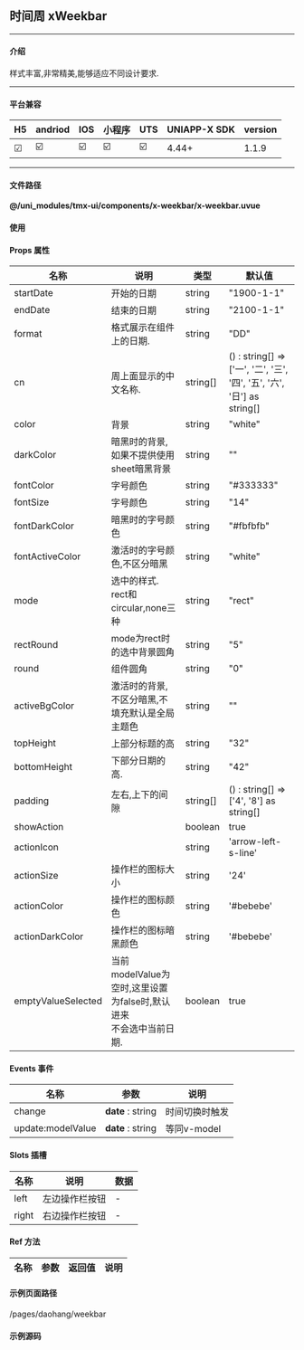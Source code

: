 
## 时间周 xWeekbar

***

#### 介绍

样式丰富,非常精美,能够适应不同设计要求.

***

#### 平台兼容

| H5 | andriod | IOS | 小程序 | UTS | UNIAPP-X SDK | version |
| --- | --- | --- | --- | --- | --- | --- |
| ☑ | ☑️ | ☑️ | ☑️ | ☑️ | 4.44+ | 1.1.9 |

***

#### 文件路径

**@/uni_modules/tmx-ui/components/x-weekbar/x-weekbar.uvue**

#### 使用

<x-weekbar></x-weekbar>

#### Props 属性

| 名称 | 说明 | 类型 | 默认值 |
| ------ | ---- | ---- | ---- |
| startDate | 开始的日期 | string | "1900-1-1" |
| endDate | 结束的日期 | string | "2100-1-1" |
| format | 格式展示在组件上的日期. | string | "DD" |
| cn | 周上面显示的中文名称. | string[] | () : string[] => ['一', '二', '三', '四', '五', '六', '日'] as string[] |
| color | 背景 | string | "white" |
| darkColor | 暗黑时的背景,如果不提供使用sheet暗黑背景 | string | "" |
| fontColor | 字号颜色 | string | "#333333" |
| fontSize | 字号颜色 | string | "14" |
| fontDarkColor | 暗黑时的字号颜色 | string | "#fbfbfb" |
| fontActiveColor | 激活时的字号颜色,不区分暗黑 | string | "white" |
| mode | 选中的样式.<br>rect和circular,none三种 | string | "rect" |
| rectRound | mode为rect时的选中背景圆角 | string | "5" |
| round | 组件圆角 | string | "0" |
| activeBgColor | 激活时的背景,不区分暗黑,不填充默认是全局主题色 | string | "" |
| topHeight | 上部分标题的高 | string | "32" |
| bottomHeight | 下部分日期的高. | string | "42" |
| padding | 左右,上下的间隙 | string[] | () : string[] => ['4', '8'] as string[] |
| showAction |  | boolean | true |
| actionIcon |  | string | 'arrow-left-s-line' |
| actionSize | 操作栏的图标大小 | string | '24' |
| actionColor | 操作栏的图标颜色 | string | '#bebebe' |
| actionDarkColor | 操作栏的图标暗黑颜色 | string | '#bebebe' |
| emptyValueSelected | 当前modelValue为空时,这里设置为false时,默认进来<br>不会选中当前日期. | boolean | true |



#### Events 事件

| 名称 | 参数 | 说明 |
| ------ | ---- | ---- |
| change | **date** : string | 时间切换时触发 |
| update:modelValue | **date** : string | 等同v-model |


#### Slots 插槽

| 名称 | 说明 | 数据 |
| ------ | ---- | ---- |
| left | 左边操作栏按钮 | - |
| right | 右边操作栏按钮 | - |


#### Ref 方法

| 名称 | 参数 | 返回值 | 说明 |
| ------ | ---- | ---- | ---- |


#### 示例页面路径

/pages/daohang/weekbar

#### 示例源码

<template>
	<!-- #ifdef APP -->
	<scroll-view style="flex:1">
	<!-- #endif -->
	<!-- #ifdef MP-WEIXIN -->
	<page-meta :page-style="`background-color:${xThemeConfigBgColor}`">
		<navigation-bar :background-color="xThemeConfigNavBgColor" :front-color="xThemeConfigNavFontColor"></navigation-bar>
	</page-meta>
	<!-- #endif -->
		<x-sheet :margin="['0']" :round="['0']">
			<x-text font-size="18" class=" text-weight-b mb-8">时间周 xWeekbar</x-text>
			<x-text color="#999999" >
				样式丰富,非常精美,能够适应不同设计要求.
			</x-text>
		</x-sheet>
		<x-weekbar></x-weekbar>
		<x-sheet :margin="['0','8','0','0']" :round="['0']">
			<x-text font-size="18" class=" text-weight-b ">无操作栏及圆模式</x-text>
		</x-sheet>
		<x-weekbar :showAction="false" mode="circular" :padding="['0','4']"></x-weekbar>
		<x-sheet :margin="['0','8','0','0']" :round="['0']">
			<x-text font-size="18" class=" text-weight-b ">无背景模式</x-text>
		</x-sheet>
		<x-weekbar :showAction="false" color="transparent" fontActiveColor="primary" mode="none" :padding="['0','0']"></x-weekbar>
		<x-sheet :margin="['0']" :round="['0']">
			<x-text font-size="18" class=" text-weight-b ">个性化</x-text>
		</x-sheet>
		<x-weekbar :showAction="false" 
		color="#fff60a" 
		fontDarkColor="black"
		darkColor="#fff60a" activeBgColor="black" mode="circular" :padding="['0','4']"></x-weekbar>
		<x-sheet :margin="['0']" :round="['0']">
			<x-text font-size="18" class=" text-weight-b ">个性化(默认不选中)</x-text>
		</x-sheet>
		<x-weekbar
		actionIcon="arrow-left-circle-line"
		rectRound="8"
		color="error" 
		darkColor="error" 
		fontColor="rgba(255,255,255,0.7)" 
		fontDarkColor="rgba(255,255,255,0.8)" 
		activeBgColor="#6b0902" 
		mode="rect" 
		actionDarkColor="rgba(255,255,255,0.4)"
		actionColor="rgba(255,255,255,0.5)"
		bottomHeight="50"
		topHeight="32"
		:padding="['4','8']"
		:emptyValueSelected="false"
		>
		</x-weekbar>
		<view style="height: 50px;"></view>
		
	<!-- #ifdef APP -->
	</scroll-view>
	<!-- #endif -->
</template>

<script setup>

</script>

<style>

</style>
		
